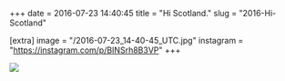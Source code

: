+++
date = 2016-07-23 14:40:45
title = "Hi Scotland."
slug = "2016-Hi-Scotland"

[extra]
image = "/2016-07-23_14-40-45_UTC.jpg"
instagram = "https://instagram.com/p/BINSrh8B3VP"
+++

<img src="/2016-07-23_14-40-45_UTC.jpg" />
